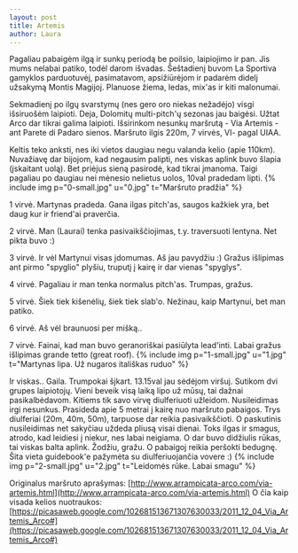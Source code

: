 ```yaml
---
layout: post
title: Artemis
author: Laura
---
```


Pagaliau pabaigėm ilgą ir sunkų periodą be poilsio, laipiojimo ir pan. Jis mums nelabai patiko, todėl darom išvadas. Šeštadienį buvom La Sportiva gamyklos parduotuvėj, pasimatavom, apsižiūrėjom ir padarėm didelį užsakymą Montis Magijoj. Planuose žiema, ledas, mix'as ir kiti malonumai.

Sekmadienį po ilgų svarstymų (nes gero oro niekas nežadėjo) visgi išsiruošėm laipioti. Deja, Dolomitų multi-pitch'ų sezonas jau baigėsi. Užtat Arco dar tikrai galima laipioti. Išsirinkom nesunkų maršrutą - Via Artemis - ant Parete di Padaro sienos. Maršruto ilgis 220m, 7 virvės, VI- pagal UIAA.

Keltis teko anksti, nes iki vietos daugiau negu valanda kelio (apie 110km). Nuvažiavę dar bijojom, kad negausim palipti, nes viskas aplink buvo šlapia (įskaitant uolą). Bet priėjus sieną pasirodė, kad tikrai įmanoma. Taigi pagaliau po daugiau nei mėnesio nelietus uolos, 10val pradedam lipti.
{% include img p="0-small.jpg" u="0.jpg" t="Maršruto pradžia" %}
<!--break-->

1 virvė. Martynas pradeda. Gana ilgas pitch'as, saugos kažkiek yra, bet daug kur ir friend'ai praverčia.

2 virvė. Man (Laurai) tenka pasivaikščiojimas, t.y. traversuoti lentyna. Net pikta buvo :)

3 virvė. Ir vėl Martynui visas įdomumas. Aš jau pavydžiu :) Gražus išlipimas ant pirmo "spyglio" plyšiu, truputį į kairę ir dar vienas "spyglys".

4 virvė. Pagaliau ir man tenka normalus pitch'as. Trumpas, gražus.

5 virvė. Šiek tiek kišenėlių, šiek tiek slab'o. Nežinau, kaip Martynui, bet man patiko.

6 virvė. Aš vėl braunuosi per mišką..

7 virvė. Fainai, kad man buvo geranoriškai pasiūlyta lead'inti. Labai gražus išlipimas grande tetto (great roof).
{% include img p="1-small.jpg" u="1.jpg" t="Martynas lipa. Už nugaros itališkas ruduo" %}

Ir viskas.. Gaila. Trumpokai šįkart. 13.15val jau sėdėjom viršuj. Sutikom dvi grupes laipiotojų. Vieni beveik visą laiką lipo už mūsų, tai dažnai pasikalbėdavom. Kitiems tik savo virvę diulferiuoti užleidom. Nusileidimas irgi nesunkus. Prasideda apie 5 metrai į kairę nuo maršruto pabaigos. Trys diulferiai (20m, 40m, 50m), tarpuose dar reikia pasivaikščioti. O paskutinis nusileidimas net sakyčiau uždeda pliusą visai dienai. Toks ilgas ir smagus, atrodo, kad leidiesi į niekur, nes labai neigiama. O dar buvo didžiulis rūkas, tai viskas balta aplink. Žodžiu, gražu. O pabaigoj reikia peršokti bedugnę. Šita vieta guidebook'e pažymėta su diulferiuojančia vovere :)
{% include img p="2-small.jpg" u="2.jpg" t="Leidomės rūke. Labai smagu" %}

Originalus maršruto aprašymas: [http://www.arrampicata-arco.com/via-artemis.html](http://www.arrampicata-arco.com/via-artemis.html)
O čia kaip visada kelios nuotraukos: [https://picasaweb.google.com/102681513671307630033/2011_12_04_Via_Artemis_Arco#](https://picasaweb.google.com/102681513671307630033/2011_12_04_Via_Artemis_Arco#)
